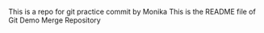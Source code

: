 
This is a repo for git practice commit by Monika 
This is the README file of Git Demo Merge Repository
